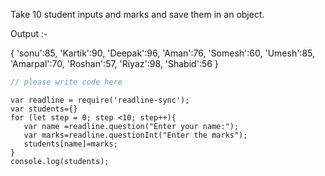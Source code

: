 
Take 10 student inputs and marks and save them in an object.
 
Output :-

{
    'sonu':85,
    'Kartik':90,
    'Deepak':96,
    'Aman':76,
    'Somesh':60,
    'Umesh':85,
    'Amarpal':70,
    'Roshan':57,
    'Riyaz':98,
    'Shabid':56
}

```javascript
// please write code here
```

```solution
var readline = require('readline-sync');
var students={}
for (let step = 0; step <10; step++){
   var name =readline.question("Enter your name:");
   var marks=readline.questionInt("Enter the marks");
   students[name]=marks;
}
console.log(students);
```